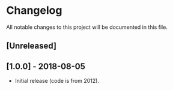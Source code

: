 # Changelog
All notable changes to this project will be documented in this file.

## [Unreleased]

## [1.0.0] - 2018-08-05
- Initial release (code is from 2012).
